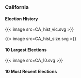 ### California

#### Election History
{{< image src=CA_hist_vic.svg >}}

{{< image src=CA_hist_size.svg >}}

#### 10 Largest Elections
{{< image src=CA_10.svg >}}

#### 10 Most Recent Elections

